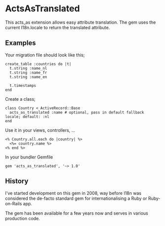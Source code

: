 # ActsAsTranslated

This acts_as extension allows easy attribute translation. The gem uses the current I18n.locale to return the translated attribute.

## Examples

Your migration file should look like this;

```
create_table :countries do |t|
  t.string :name_nl
  t.string :name_fr
  t.string :name_en

  t.timestamps
end
```

Create a class;

```
class Country < ActiveRecord::Base
  acts_as_translated :name # optional, pass in default fallback locale; default: :nl
end
```

Use it in your views, controllers, ...

```
<% Country.all.each do |country| %>
  <%= country.name %>
<% end %>
```

In your bundler Gemfile

```
gem 'acts_as_translated', '~> 1.0'
```

## History

I've started development on this gem in 2008, way before I18n was considered the de-facto standard gem for internationalising a Ruby or Ruby-on-Rails app.

The gem has been available for a few years now and serves in various production code.